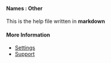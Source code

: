 #### Names : Other

This is the help file written in **markdown**

#### More Information

- [Settings](/settings)
- [Support](/support)
